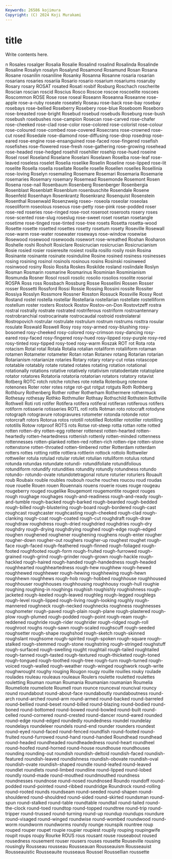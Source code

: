```yaml
---
Keywords: 26586 kojimura
Copyright: (C) 2024 Koji Murakami
---
```


# title

Write contents here.



n Rosales rosalger Rosalia Rosalie
Rosalind rosalind Rosalinda Rosalinde Rosaline Rosalyn rosalyn Rosalynd Rosamond Rosamund
Rosan Rosana Rosane rosanilin rosaniline Rosanky Rosanna Rosanne rosaria rosarian
rosarians rosaries rosariia Rosario rosario rosarium rosariums rosaruby Rosary rosary
ROSAT rosated Rosati rosbif Rosburg Roschach roscherite Roscian roscian roscid
Roscius Rosco Roscoe roscoe roscoelite roscoes Roscommon ROSE Rose rose
roseal Roseann Roseanna Roseanne rose-apple rose-a-ruby roseate roseately Roseau rose-back
rose-bay rosebay rosebays rose-bellied Roseberry Rosebery rose-blue Roseboom Roseboro rose-breasted
rose-bright Rosebud rosebud rosebuds Roseburg rose-bush rosebush rosebushes rose-campion Rosecan
rose-carved rose-chafer rose-cheeked rose-clad rose-color rose-colored rose-colorist rose-colour rose-coloured rose-combed
rose-covered Rosecrans rose-crowned rose-cut rosed Rosedale rose-diamond rose-diffusing rose-drop rosedrop
rose-eared rose-engine rose-ensanguined rose-faced rose-fingered rosefish rosefishes rose-flowered rose-fresh rose-gathering
rose-growing rosehead rose-headed rose-hedged rosehill rosehiller rosehip rose-hued roseine Rosel
rosel Roseland Roselane Roselani Roselawn Roselba rose-leaf rose-leaved roseless roselet
Roselia roselike Roselin Roseline rose-lipped rose-lit roselite Rosella rosella rosellate
Roselle roselle Rosellen roselles Rosellinia rose-loving Roselyn rosemaling Rosemare Rosemari
Rosemaria Rosemarie rosemaries Rosemary rosemary Rosemead Rosemonde Rosemont Rosen Rosena
rose-nail Rosenbaum Rosenberg Rosenberger Rosenbergia Rosenblast Rosenblatt Rosenblum rosenbuschite Rosendale
Rosene Rosenfeld Rosenhayn Rosenkrantz Rosenkranz Rosenquist Rosenstein Rosenthal Rosenwald Rosenzweig
roseo- roseola roseolar roseolas roseoliform roseolous roseous rose-petty rose-pink rose-podded
roser rose-red roseries rose-ringed rose-root roseroot roseroots rosery roses rose-scented
rose-slug roseslug rose-sweet roset rosetan rosetangle rosetime rose-tinged rose-tinted rose-tree
rosets Rosetta rosetta-wood Rosette rosette rosetted rosettes rosetty rosetum rosety
Roseville Rosewall rose-warm rose-water rosewater roseways rose-window rosewise Rosewood rosewood
rosewoods rosewort rose-wreathed Roshan Rosharon Roshelle roshi Rosholt Rosiclare Rosicrucian
rosicrucian Rosicrucianism Rosie rosied rosier rosieresite rosiest rosilla rosillo rosily
rosin Rosina Rosinante rosinante rosinate rosinduline Rosine rosined rosiness rosinesses
rosing rosining rosinol rosinols rosinous rosins Rosinski rosinweed rosinwood rosiny
Rosio Rosita Roskes Roskilde rosland roslindale Roslyn Rosman Rosmarin rosmarine
Rosmarinus Rosminian Rosminianism Rosmunda Rosner Rosol rosoli rosolic rosolio rosolios
rosolite rosorial ROSPA Ross ross Rossbach Rossburg Rosse Rossellini Rossen
Rosser rosser Rossetti Rossford Rossi Rossie Rossing Rossini rossite Rossiter
Rossiya Rosslyn Rossmore Rossner Rosston Rossuck Rossville Rossy Rost Rostand
rostel rostella rostellar Rostellaria rostellarian rostellate rostelliform rostellum roster rosters
Rostock Rostov Rostov-on-Don Rostovtzeff rostra rostral rostrally rostrate rostrated rostriferous
rostriform rostroantennary rostrobranchial rostrocarinate rostrocaudal rostroid rostrolateral Rostropovich rostrular rostrulate
rostrulum rostrum rostrums rosttra rosular rosulate Roswald Roswell Rosy rosy
rosy-armed rosy-blushing rosy-bosomed rosy-cheeked rosy-colored rosy-crimson rosy-dancing rosy-eared rosy-faced rosy-fingered
rosy-hued rosy-lipped rosy-purple rosy-red rosy-tinted rosy-tipped rosy-toed rosy-warm Roszak ROT
rot Rota rota rotacism Rotal rotal Rotala Rotalia rotalian rotaliform
rotaliiform rotaman rotamen Rotameter rotameter Rotan rotan Rotanev rotang Rotarian
rotarian Rotarianism rotarianize rotaries Rotary rotary rotary-cut rotas rotascope rotatable
rotatably rotate rotated rotates rotating rotation rotational rotationally rotations rotative
rotatively rotativism rotatodentate rotatoplane rotator rotatores Rotatoria rotatoria rotatorian rotators
rotatory rotavist Rotberg ROTC rotch rotche rotches rote rotella Rotenburg
rotenone rotenones Roter roter rotes rotge rot-gut rotgut rotguts Roth
Rothberg Rothbury Rothenberg Rother rother Rotherham Rothermere rothermuck Rothesay rothesay
Rothko Rothmuller Rothsay Rothschild Rothstein Rothville Rothwell Roti roti rotifer
Rotifera rotifera rotiferal rotiferan rotiferous rotifers rotiform rotisserie rotisseries ROTL
rotl rotls Rotman roto rotocraft rotodyne rotograph rotogravure rotogravures rotometer
rotonda rotonde rotor rotorcraft rotors Rotorua rotos rototill rototilled Rototiller
rototiller rototilling rototills Rotow rotproof ROTS rots Rotse rot-steep rotta
rottan rotte rotted rotten rotten-dry rotten-egg rottener rottenest rotten-hearted rotten-heartedly
rotten-heartedness rottenish rottenly rotten-minded rottenness rottennesses rotten-planked rotten-red rotten-rich rotten-ripe
rotten-stone rottenstone rotten-throated rotten-timbered rotter Rotterdam rotterdam rotters rottes rotting
rottle rottlera rottlerin rottock rottolo Rottweiler rottweiler rotula rotulad rotular
rotulet rotulian rotuliform rotulus rotund rotunda rotundas rotundate rotundi- rotundifoliate
rotundifolious rotundiform rotundify rotundities rotundity rotundly rotundness rotundo rotundo- rotundo-ovate
rotundotetragonal roture roturier roturiers Rouault roub Roubaix rouble roubles roubouh
rouche rouches roucou roud roudas roue rouelle Rouen rouen Rouennais
rouens rouerie roues rouge rougeau rougeberry rouged rougelike Rougemont rougemontite
rougeot rouges rough roughage roughages rough-and-readiness rough-and-ready rough-and-tumble rough-backed rough-barked
rough-bearded rough-bedded rough-billed rough-blustering rough-board rough-bordered rough-cast roughcast roughcaster roughcasting
rough-cheeked rough-clad rough-clanking rough-coat rough-coated rough-cut roughdraft rough-draw roughdraw roughdress
rough-dried roughdried roughdries rough-dry roughdry rough-drying roughdrying roughed rough-edge rough-edged
roughen roughened roughener roughening roughens rough-enter rougher rougher-down rougher-out roughers
rougher-up roughest roughet rough-face rough-faced rough-feathered rough-finned rough-foliaged rough-footed roughfooted
rough-form rough-fruited rough-furrowed rough-grained rough-grind rough-grinder rough-grown rough-hackle rough-hackled rough-haired
rough-handed rough-handedness rough-headed roughhearted roughheartedness rough-hew roughhew rough-hewed roughhewed roughhewer
rough-hewing roughhewing rough-hewn roughhewn roughhews rough-hob rough-hobbed roughhouse roughhoused roughhouser
roughhouses roughhousing roughhousy rough-hull roughie roughing roughing-in roughings roughish roughishly
roughishness rough-jacketed rough-keeled rough-leaved roughleg rough-legged roughlegs rough-level rough-lipped rough-living
rough-looking roughly rough-mannered roughneck rough-necked roughnecks roughness roughnesses roughometer rough-paved
rough-plain rough-plane rough-plastered rough-plow rough-plumed rough-podded rough-point rough-ream rough-reddened roughride
rough-rider roughrider rough-ridged rough-roll roughroot roughs rough-sawn rough-scaled roughscuff rough-seeded
roughsetter rough-shape roughshod rough-sketch rough-skinned roughslant roughsome rough-spirited rough-spoken rough-square
rough-stalked rough-stemmed rough-stone roughstring rough-stringed roughstuff rough-surfaced rough-swelling rought roughtail
rough-tailed roughtailed rough-tanned rough-tasted rough-textured rough-thicketed rough-toned rough-tongued rough-toothed rough-tree
rough-turn rough-turned rough-voiced rough-walled rough-weather rough-winged roughwork rough-write roughwrought roughy
rouging Rougon rougy rouille rouilles rouky roulade roulades rouleau rouleaus
rouleaux Roulers roulette rouletted roulettes rouletting Rouman rouman Roumania Roumanian
roumanian Roumelia Roumeliote roumeliote Roumell roun rounce rounceval rouncival rouncy
round roundabout round-about-face roundaboutly roundaboutness round-arch round-arched round-arm round-armed round-backed
round-barreled round-bellied round-beset round-billed round-blazing round-bodied round-boned round-bottomed round-bowed round-bowled
round-built round-celled round-cornered round-crested round-dancer round-eared rounded round-edge round-edged roundedly
roundedness roundel roundelay roundelays roundeleer roundels round-end rounder rounders roundest
round-eyed round-faced round-fenced roundfish round-footed round-fruited round-furrowed round-hand round-handed Roundhead
roundhead round-headed roundheaded roundheadedness round-heart roundheel round-hoofed round-horned round-house roundhouse
roundhouses rounding rounding-out roundish roundish-deltoid roundish-faced roundish-featured roundish-leaved roundishness roundish-obovate
roundish-oval roundish-ovate roundish-shaped roundle round-leafed round-leaved roundlet roundlets round-limbed roundline
round-lipped round-lobed roundly round-made round-mouthed roundmouthed roundness roundnesses roundnose round-nosed
roundnosed Roundo roundoff round-podded round-pointed round-ribbed roundridge Roundrock round-rolling round-rooted
rounds roundseam round-seeded round-shapen round-shouldered round-shouldred round-sided round-skirted roundsman round-spun
round-stalked round-table roundtable roundtail round-tailed round-the-clock round-toed roundtop round-topped roundtree
round-trip round-tripper round-trussed round-turning round-up roundup roundups roundure round-visaged round-winged
roundwise round-wombed roundwood round-worm roundworm roundworms roundy rounge rounspik rountree
roup rouped rouper roupet roupie roupier roupiest roupily rouping roupingwife
roupit roups roupy Rourke ROUS rous rousant rouse rouseabout roused
rousedness rousement rouser rousers rouses rousette Rouseville rousing rousingly Rousseau
rousseau Rousseauan Rousseauism Rousseauist Rousseauistic Rousseauite rousseaus Roussel Roussellian roussette
